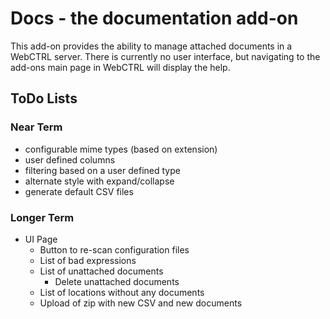 # Docs - the documentation add-on #

This add-on provides the ability to manage attached documents in a WebCTRL server.
There is currently no user interface, but navigating to the add-ons main page in WebCTRL will display the help.

## ToDo Lists ##
### Near Term ###
* configurable mime types (based on extension)
* user defined columns
* filtering based on a user defined type
* alternate style with expand/collapse          
* generate default CSV files

### Longer Term ###
* UI Page
  * Button to re-scan configuration files
  * List of bad expressions
  * List of unattached documents
    * Delete unattached documents
  * List of locations without any documents
  * Upload of zip with new CSV and new documents
